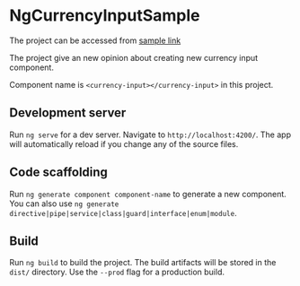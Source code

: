 # NgCurrencyInputSample

The project can be accessed from [sample link](https://mfatiho.github.io/ng-currency-input-sample/)

The project give an new opinion about creating new currency input component.

Component name is `<currency-input></currency-input>` in this project.

## Development server

Run `ng serve` for a dev server. Navigate to `http://localhost:4200/`. The app will automatically reload if you change any of the source files.

## Code scaffolding

Run `ng generate component component-name` to generate a new component. You can also use `ng generate directive|pipe|service|class|guard|interface|enum|module`.

## Build

Run `ng build` to build the project. The build artifacts will be stored in the `dist/` directory. Use the `--prod` flag for a production build.
